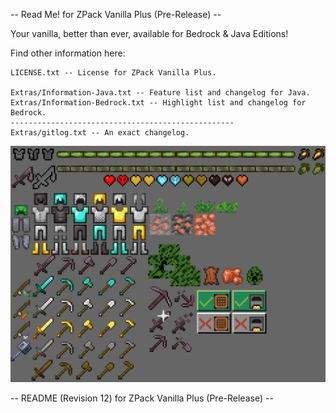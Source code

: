 -- Read Me! for ZPack Vanilla Plus (Pre-Release) --


Your vanilla, better than ever, available for Bedrock & Java Editions!

Find other information here:

    LICENSE.txt -- License for ZPack Vanilla Plus.
    
    Extras/Information-Java.txt -- Feature list and changelog for Java.
	Extras/Information-Bedrock.txt -- Highlight list and changelog for Bedrock.
	--------------------------------------------------
	Extras/gitlog.txt -- An exact changelog.



![Texture Sheet](https://raw.githubusercontent.com/ZwhatMC/readme.images/refs/heads/main/zpack-vanilla-plus/spriteSheet/ZPP-TextureSheet.png)

-- README (Revision 12) for ZPack Vanilla Plus (Pre-Release) --
